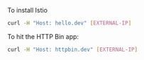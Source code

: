 To install Istio

```bash
curl -H "Host: hello.dev" [EXTERNAL-IP]
```

To hit the HTTP Bin app:

```bash
curl -H "Host: httpbin.dev" [EXTERNAL-IP]
```